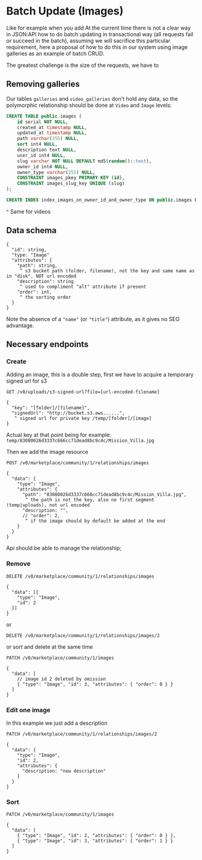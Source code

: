 # Batch Update (Images)

Like for example when you add At the current time there is not a clear way in JSON:API how to do batch updating in transactional way (all requests fail or succeed in the batch), assuming we will sacrifice this particular requirement, here a proposal of how to do this in our system using image galleries as an example of batch CRUD.

The greatest challenge is the size of the requests, we have to 
## Removing galleries

Our tables `galleries` and `video_galleries` don't hold any data, so the polymorphic relationship should be done at `Video` and `Image` levels:

```sql
CREATE TABLE public.images (
	id serial NOT NULL,
	created_at timestamp NULL,
	updated_at timestamp NULL,
	path varchar(255) NULL,
	sort int4 NULL,
	description text NULL,
	user_id int4 NULL,
	slug varchar NOT NULL DEFAULT md5(random()::text),
	owner_id int4 NULL,
	owner_type varchar(255) NULL,
	CONSTRAINT images_pkey PRIMARY KEY (id),
	CONSTRAINT images_slug_key UNIQUE (slug)
);

CREATE INDEX index_images_on_owner_id_and_owner_type ON public.images USING btree (owner_id, owner_type);
```

^ Same for videos

## Data schema

```
{
  "id": string,
  "type: "Image"
  "attributes": {
    "path": string,
     ^ s3 bucket path (folder, filename), not the key and same name as in "disk", NOT url encoded
    "description": string
     ^ used to compliment "alt" attribute if present
    "order": int,
     ^ the sorting order 
  }
}
```

Note the absence of a `"name"` (or `"title"`) attribute, as it gives no SEO advantage.

## Necessary endpoints

### Create

Adding an image, this is a double step, first we have to acquire a temporary signed url for s3

```http request
GET /v0/uploads/s3-signed-url?file=[url-encoded-filename]

{
  "key": "[folder]/[filename]",
  "signedUrl": "http://bucket.s3.aws......",
   ^ signed url for private key /temp/[folder]/[image]
}
```

Actual key at that point being for example: `temp/83080026d3337c666cc71dead8bc9c4c/Mission_Villa.jpg`

Then we add the image resource

```http request
POST /v0/marketplace/community/1/relationships/images

{
  "data": {
    "type": "Image",
    "attributes": {
      "path": "83080026d3337c666cc71dead8bc9c4c/Mission_Villa.jpg",
       ^ the path is not the key, also no first segment (temp|uploads), not url encoded 
      "description: "",
      // "order": 2,
       ^ if the image should by default be added at the end
    }
  }
}
```

Api should be able to manage the relationship;

### Remove

```http request
DELETE /v0/marketplace/community/1/relationships/images

{
  "data": [{ 
    "type": "Image",
    "id": 2
  }]
}
```

or

```http request
DELETE /v0/marketplace/community/1/relationships/images/2
```

or sort and delete at the same time


```http request
PATCH /v0/marketplace/community/1/images

{
  "data": [
    // image id 2 deleted by omission  
    { "type": "Image", "id": 3, "attributes": { "order": 0 } }
  ]
}
```

### Edit one image

In this example we just add a description

```http request
PATCH /v0/marketplace/community/1/relationships/images/2

{
  "data": {
    "type": "Image",
    "id": 2,
    "attributes": {
      "description: "new description"
    }
  }
}
```

### Sort

```http request
PATCH /v0/marketplace/community/1/images

{
  "data": [
    { "type": "Image", "id": 2, "attributes": { "order": 0 } },
    { "type": "Image", "id": 3, "attributes": { "order": 1 } }
  ]
}
```
